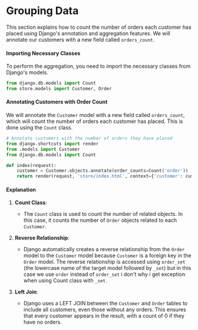 # Grouping Data

This section explains how to count the number of orders each customer has placed using Django's annotation and aggregation features. We will annotate our customers with a new field called `orders_count`.

#### Importing Necessary Classes

To perform the aggregation, you need to import the necessary classes from Django's models.

```python
from django.db.models import Count
from store.models import Customer, Order
```

#### Annotating Customers with Order Count

We will annotate the `Customer` model with a new field called `orders_count`, which will count the number of orders each customer has placed. This is done using the `Count` class.

```python
# Annotate customers with the number of orders they have placed
from django.shortcuts import render
from .models import Customer
from django.db.models import Count

def index(request):
    customer = Customer.objects.annotate(order_counts=Count('order'))
    return render(request, 'store/index.html', context={'customer': customer})
```
#### Explanation

1. **Count Class**:
   - The `Count` class is used to count the number of related objects. In this case, it counts the number of `Order` objects related to each `Customer`.

2. **Reverse Relationship**:
   - Django automatically creates a reverse relationship from the `Order` model to the `Customer` model because `Customer` is a foreign key in the `Order` model. The reverse relationship is accessed using `order_set` (the lowercase name of the target model followed by `_set`) but in this case we use `order` instead of `order_set` i don't why i get exception when using Count class with `_set`.

3. **Left Join**:
   - Django uses a LEFT JOIN between the `Customer` and `Order` tables to include all customers, even those without any orders. This ensures that every customer appears in the result, with a count of 0 if they have no orders.

